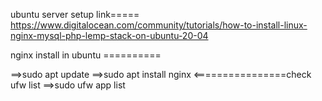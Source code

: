 ubuntu server setup link===== https://www.digitalocean.com/community/tutorials/how-to-install-linux-nginx-mysql-php-lemp-stack-on-ubuntu-20-04


nginx install in ubuntu ==========


==>sudo apt update
==>sudo apt install nginx
<================check ufw list
==>sudo ufw app list
